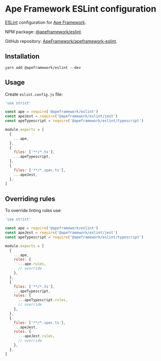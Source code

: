 # Ape Framework ESLint configuration

[ESLint](https://eslint.org) configuration for [Ape Framework](https://github.com/ApeFramework/apeframework).

NPM package: [@apeframework/eslint](https://www.npmjs.com/package/@apeframework/eslint).

GitHub repository: [ApeFramework/apeframework-eslint](https://github.com/ApeFramework/apeframework-eslint).

## Installation

```
yarn add @apeframework/eslint --dev
```

## Usage

Create `eslint.config.js` file:

```js
'use strict'

const ape = require('@apeframework/eslint')
const apeJest = require('@apeframework/eslint/jest')
const apeTypescript = require('@apeframework/eslint/typescript')

module.exports = [
  {
    ...ape,
  },
  {
    files: ['**/*.ts'],
    ...apeTypescript,
  },
  {
    files: ['**/*.spec.ts'],
    ...apeJest,
  },
]
```

## Overriding rules

To override linting rules use:

```js
'use strict'

const ape = require('@apeframework/eslint')
const apeJest = require('@apeframework/eslint/jest')
const apeTypescript = require('@apeframework/eslint/typescript')

module.exports = [
  {
    ...ape,
    rules: {
      ...ape.rules,
      // override
    },
  },
  {
    files: ['**/*.ts'],
    ...apeTypescript,
    rules: {
      ...apeTypescript.rules,
      // override
    },
  },
  {
    files: ['**/*.spec.ts'],
    ...apeJest,
    rules: {
      ...apeJest.rules,
      // override
    },
  },
]
```
